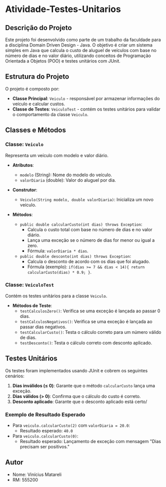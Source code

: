 # Atividade-Testes-Unitarios

## Descrição do Projeto
Este projeto foi desenvolvido como parte de um trabalho da faculdade para a disciplina Domain Driven Design - Java. O objetivo é criar um sistema simples em Java que calcula o custo de aluguel de veículos com base no número de dias e no valor diário, utilizando conceitos de Programação Orientada a Objetos (POO) e testes unitários com JUnit.

## Estrutura do Projeto
O projeto é composto por:
- **Classe Principal**: `Veiculo` - responsável por armazenar informações do veículo e calcular custos.
- **Classe de Testes**: `VeiculoTest` - contém os testes unitários para validar o comportamento da classe `Veiculo`.

## Classes e Métodos

### Classe: `Veiculo`
Representa um veículo com modelo e valor diário.

- **Atributos**:
  - `modelo` (String): Nome do modelo do veículo.
  - `valorDiaria` (double): Valor do aluguel por dia.

- **Construtor**:
  - `Veiculo(String modelo, double valorDiaria)`: Inicializa um novo veículo.

- **Métodos**:
  - `public double calcularCusto(int dias) throws Exception`:
    - Calcula o custo total com base no número de dias e no valor diário.
    - Lança uma exceção se o número de dias for menor ou igual a zero.
    - Fórmula: `valorDiaria * dias`.
  - `public double desconto(int dias) throws Exception`:
    - Calcula o desconto de acordo com os dias que foi alugado.
    - Fórmula (exemplo): `if(dias >= 7 && dias < 14){
            return calcularCusto(dias) * 0.9;
        }`.

### Classe: `VeiculoTest`
Contém os testes unitários para a classe `Veiculo`.

- **Métodos de Teste**:
  - `testCalculosZero()`: Verifica se uma exceção é lançada ao passar 0 dias.
  - `testCalculosNegativos()`: Verifica se uma exceção é lançada ao passar dias negativos.
  - `testCalcularCusto()`: Testa o cálculo correto para um número válido de dias.
  - `testDesconto()`: Testa o cálculo correto com desconto aplicado.

## Testes Unitários
Os testes foram implementados usando JUnit e cobrem os seguintes cenários:
1. **Dias inválidos (≤ 0)**: Garante que o método `calcularCusto` lança uma exceção.
2. **Dias válidos (> 0)**: Confirma que o cálculo do custo é correto.
3. **Desconto aplicado**: Garante que o desconto aplicado está certo/

### Exemplo de Resultado Esperado
- Para `veiculo.calcularCusto(2)` com `valorDiaria = 20.0`:
  - Resultado esperado: `40.0`
- Para `veiculo.calcularCusto(0)`:
  - Resultado esperado: Lançamento de exceção com mensagem "Dias precisam ser positivos."

## Autor
- Nome: Vinícius Matareli
- RM: 555200
